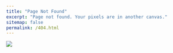 ```yaml
---
title: "Page Not Found"
excerpt: "Page not found. Your pixels are in another canvas."
sitemap: false
permalink: /404.html
---
```

![](https://www.google.com/url?sa=i&url=https%3A%2F%2Fm.blog.naver.com%2Flw_10page%2F221640822337&psig=AOvVaw1oDw9t2ZCBrT0XarQ7JI6f&ust=1668519958772000&source=images&cd=vfe&ved=0CBAQjRxqFwoTCNCj-cLnrfsCFQAAAAAdAAAAABAP)
